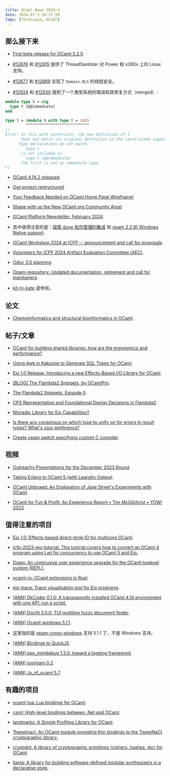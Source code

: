 ```yaml
---
title: OCaml News 2024-4
date: 2024-07-1 10:27:59
tags: [Technique, OCaml]
---
```


## 那么接下来

- [First beta release for OCaml 5.2.0](https://link.zhihu.com/?target=https%3A//discuss.ocaml.org/t/first-beta-release-for-ocaml-5-2-0/14356).

- [#12876](https://link.zhihu.com/?target=https%3A//github.com/ocaml/ocaml/issues/12876) 和 [#12915](https://link.zhihu.com/?target=https%3A//github.com/ocaml/ocaml/issues/12915) 提供了 ThreadSanitizer 对 Power 和 s390x 上的 Linux 支持。
- [#12677](https://link.zhihu.com/?target=https%3A//github.com/ocaml/ocaml/issues/12677) 和 [#12889](https://link.zhihu.com/?target=https%3A//github.com/ocaml/ocaml/issues/12889) 实现了 `Domain.DLS` 的线程安全。
- [#12924](https://link.zhihu.com/?target=https%3A//github.com/ocaml/ocaml/issues/12924) 和 [#12930](https://link.zhihu.com/?target=https%3A//github.com/ocaml/ocaml/issues/12930) 提到了一个类型系统的错误和其修复方式（merged）:

```ocaml
module type S = sig
  type t [@@immediate]
end

type t = (module S with type t = int)
         ^^^^^^^^^^^^^^^^^^^^^^^^^^^^
(*
Error: In this with constraint, the new definition of t
       does not match its original definition in the constrained signature:
      Type declarations do not match:
         type t
       is not included in
         type t [@@immediate]
       The first is not an immediate type.
*)
```

- [OCaml 4.14.2 released](https://link.zhihu.com/?target=https%3A//discuss.ocaml.org/t/ocaml-4-14-2-released/14308).

  

- [Owl project restructured](https://link.zhihu.com/?target=https%3A//discuss.ocaml.org/t/owl-project-restructured/14226).

  

- [Your Feedback Needed on OCaml Home Page Wireframe!](https://link.zhihu.com/?target=https%3A//discuss.ocaml.org/t/your-feedback-needed-on-ocaml-home-page-wireframe/14366)

  

- [Shape with us the New OCaml.org Community Area!](https://link.zhihu.com/?target=https%3A//discuss.ocaml.org/t/shape-with-us-the-new-ocaml-org-community-area/14322)

  

- [OCaml Platform Newsletter: February 2024](https://link.zhihu.com/?target=https%3A//discuss.ocaml.org/t/ocaml-platform-newsletter-february-2024/14361).

- 其中值得注意的是：[探索 dune 和包管理的集成](https://link.zhihu.com/?target=https%3A//ocaml.org/docs/platform-roadmap%23w4-build-a-project) 和 [opam 2.2 的 Windows Native support](https://link.zhihu.com/?target=https%3A//ocaml.org/docs/platform-roadmap%23w5-manage-dependencies).

  

- [OCaml Workshop 2024 at ICFP -- announcement and call for proposals](https://link.zhihu.com/?target=https%3A//discuss.ocaml.org/t/ocaml-workshop-2024-at-icfp-announcement-and-call-for-proposals/14371).

  

- [Volunteers for ICFP 2024 Artifact Evaluation Committee (AEC)](https://link.zhihu.com/?target=https%3A//discuss.ocaml.org/t/volunteers-for-icfp-2024-artifact-evaluation-committee-aec/14355).

  

- [Odoc 3.0 planning](https://link.zhihu.com/?target=https%3A//discuss.ocaml.org/t/odoc-3-0-planning/14360).

  

- [Opam-repository: Updated documentation, retirement and call for maintainers](https://link.zhihu.com/?target=https%3A//discuss.ocaml.org/t/opam-repository-updated-documentation-retirement-and-call-for-maintainers/14325).

- [kit-ty-kate](https://link.zhihu.com/?target=https%3A//discuss.ocaml.org/u/kit-ty-kate) 退休啦。

## 论文

- [Chemoinformatics and structural bioinformatics in OCaml](https://link.zhihu.com/?target=https%3A//jcheminf.biomedcentral.com/articles/10.1186/s13321-019-0332-0).

## 帖子/文章

- [OCaml for building shared libraries: how are the ergonomics and performance?](https://link.zhihu.com/?target=https%3A//discuss.ocaml.org/t/ocaml-for-building-shared-libraries-how-are-the-ergonomics-and-performance/14352)

  

- [Using Awk in Kakoune to Generate SQL Types for OCaml](https://link.zhihu.com/?target=https%3A//mccd.space/posts/awk-with-kakoune/).

  

- [Eio 1.0 Release: Introducing a new Effects-Based I/O Library for OCaml](https://link.zhihu.com/?target=https%3A//tarides.com/blog/2024-03-20-eio-1-0-release-introducing-a-new-effects-based-i-o-library-for-ocaml/).

  

- [[BLOG] The Flambda2 Snippets, by OCamlPro](https://link.zhihu.com/?target=https%3A//discuss.ocaml.org/t/blog-the-flambda2-snippets-by-ocamlpro/14331).

  

- [The Flambda2 Snippets, Episode 0](https://link.zhihu.com/?target=https%3A//ocamlpro.com/blog/2024_03_18_the_flambda2_snippets_0/).

  

- [CPS Representation and Foundational Design Decisions in Flambda2](https://link.zhihu.com/?target=https%3A//ocamlpro.com/blog/2024_03_19_the_flambda2_snippets_1/).

  

- [Monadic Library for Eio Capabilities?](https://link.zhihu.com/?target=https%3A//discuss.ocaml.org/t/monadic-library-for-eio-capabilities/14202)

  

- [Is there any consensus on which type to unify on for errors in result types? What's your preference?](https://link.zhihu.com/?target=https%3A//discuss.ocaml.org/t/is-there-any-consensus-on-which-type-to-unify-on-for-errors-in-result-types-whats-your-preference/14304)

  

- [Create opam switch specifying custom C compiler](https://link.zhihu.com/?target=https%3A//discuss.ocaml.org/t/create-opam-switch-specifying-custom-c-compiler/14276).

## 视频

- [Outreachy Presentations for the December 2023 Round](https://link.zhihu.com/?target=https%3A//watch.ocaml.org/w/b7sv1LQSVZQH6trf4xpwFX).

  

- [Taking Erlang to OCaml 5 (with Leandro Ostera)](https://link.zhihu.com/?target=https%3A//www.youtube.com/watch%3Fv%3DIxQ586TS8Gw).

  

- [OCaml Unboxed: An Exploration of Jane Street's Experiments with OCaml](https://link.zhihu.com/?target=https%3A//www.youtube.com/watch%3Fv%3DLwD3GxsY-pc).

  

- [OCaml for Fun & Profit: An Experience Report • Tim McGilchrist • YOW! 2023](https://link.zhihu.com/?target=https%3A//www.youtube.com/watch%3Fv%3DTxuLrsQZprE).

## 值得注意的项目

- [Eio 1.0: Effects-based direct-style IO for multicore OCaml](https://link.zhihu.com/?target=https%3A//github.com/ocaml-multicore/eio/releases/tag/v1.0).

- [icfp-2023-eio-tutorial: This tutorial covers how to convert an OCaml 4 program using Lwt for concurrency to use OCaml 5 and Eio.](https://link.zhihu.com/?target=https%3A//github.com/ocaml-multicore/icfp-2023-eio-tutorial)

  

- [Down: An unintrusive user experience upgrade for the OCaml toplevel system (REPL).](https://link.zhihu.com/?target=https%3A//erratique.ch/software/down)

  

- [ocaml-rs: OCaml extensions in Rust](https://link.zhihu.com/?target=https%3A//github.com/zshipko/ocaml-rs).

  

- [eio-trace: Trace visualisation tool for Eio programs](https://link.zhihu.com/?target=https%3A//github.com/ocaml-multicore/eio-trace).

  

- [[ANN] DkCoder 0.1.0: A transparently installed OCaml 4.14 environment with one API: run a script.](https://link.zhihu.com/?target=https%3A//discuss.ocaml.org/t/ann-dkcoder-0-1-0/14327)

  

- [[ANN] Docfd 3.0.0: TUI multiline fuzzy document finder](https://link.zhihu.com/?target=https%3A//github.com/darrenldl/docfd/releases/tag/3.0.0).

  

- [[ANN] Ocaml-windows 5.1.1](https://link.zhihu.com/?target=https%3A//discuss.ocaml.org/t/ann-ocaml-windows-5-1-1/14268).

- 这里指的是 [opam-cross-windows](https://link.zhihu.com/?target=https%3A//github.com/ocaml-cross/opam-cross-windows) 支持 5.1.1 了，不是 Windows 支持。

  

- [[ANN] Bindings to QuickJS](https://link.zhihu.com/?target=https%3A//github.com/ml-in-barcelona/quickjs.ml).

  

- [[ANN] ppx_minidebug 1.3.0: toward a logging framework](https://link.zhihu.com/?target=https%3A//github.com/lukstafi/ppx_minidebug).

  

- [[ANN] iostream 0.2](https://link.zhihu.com/?target=https%3A//github.com/c-cube/ocaml-iostream/releases/tag/v0.2).

  

- [[ANN] Js_of_ocaml 5.7](https://link.zhihu.com/?target=https%3A//github.com/ocsigen/js_of_ocaml/releases/tag/5.7.1).

## 有趣的项目

- [ocaml-lua: Lua bindings for OCaml](https://link.zhihu.com/?target=https%3A//github.com/pdonadeo/ocaml-lua).

  

- [csml: High-level bindings between .Net and OCaml](https://link.zhihu.com/?target=https%3A//github.com/LexiFi/csml).

  

- [landmarks: A Simple Profiling Library for OCaml](https://link.zhihu.com/?target=https%3A//github.com/LexiFi/landmarks).

  

- [Ttweetnacl: An OCaml module providing thin bindings to the TweetNaCl cryptographic library.](https://link.zhihu.com/?target=https%3A//erratique.ch/software/ttweetnacl)

  

- [cryptokit: A library of cryptographic primitives (ciphers, hashes, etc) for OCaml](https://link.zhihu.com/?target=https%3A//github.com/xavierleroy/cryptokit).

  

- [llama: A library for building software-defined modular synthesizers in a declarative style.](https://link.zhihu.com/?target=https%3A//github.com/gridbugs/llama)